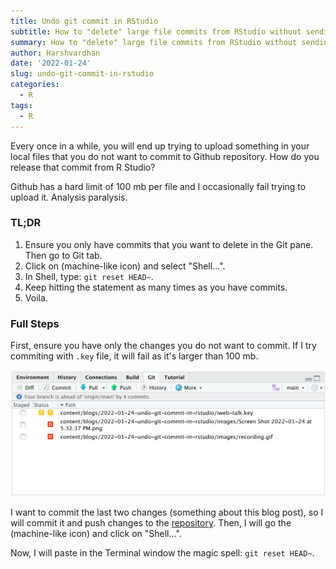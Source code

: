 ```yaml
---
title: Undo git commit in RStudio
subtitle: How to "delete" large file commits from RStudio without sending them to Github
summary: How to "delete" large file commits from RStudio without sending them to Github
author: Harshvardhan
date: '2022-01-24'
slug: undo-git-commit-in-rstudio
categories:
  - R
tags:
  - R
---
```


Every once in a while, you will end up trying to upload something in your local files that you do not want to commit to Github repository. How do you release that commit from R Studio?

Github has a hard limit of 100 mb per file and I occasionally fail trying to upload it. Analysis paralysis.

### TL;DR

1.  Ensure you only have commits that you want to delete in the Git pane. Then go to Git tab.
2.  Click on <i class="fas fa-cog"></i> (machine-like icon) and select "Shell...".
3.  In Shell, type: `git reset HEAD~`.
4.  Keep hitting the statement as many times as you have commits.
5.  Voila.

### Full Steps

First, ensure you have only the changes you do not want to commit. If I try commiting with `.key` file, it will fail as it's larger than 100 mb.

![](images/Screen%20Shot%202022-01-24%20at%205.45.58%20PM.png "Git Pane in RStudio")

I want to commit the last two changes (something about this blog post), so I will commit it and push changes to the [repository](https://github.com/harshvardhaniimi/personal-website). Then, I will go the <i class="fas fa-cog"></i> (machine-like icon) and click on "Shell...".

Now, I will paste in the Terminal window the magic spell: `git reset HEAD~`.
